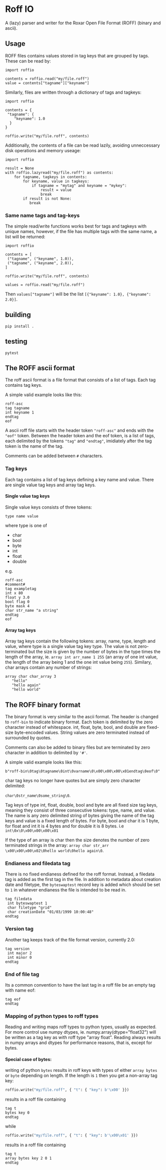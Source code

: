 Roff IO
==========

A (lazy) parser and writer for the Roxar Open File Format (ROFF) (binary and ascii).


Usage
-----

ROFF files contains values stored in tag keys that are grouped by tags. These
can be read by:

```
import roffio

contents = roffio.read("my/file.roff")
value = contents["tagname"]["keyname"]
```

Similarly, files are written through a dictionary of tags and tagkeys:

```
import roffio

contents = {
 "tagname": {
    "keyname": 1.0
  }
}

roffio.write("my/file.roff", contents)
```

Additionally, the contents of a file can be read lazily, avoiding unneccessary
disk operations and memory useage:


```
import roffio

result = None
with roffio.lazyread("my/file.roff") as contents:
    for tagname, tagkeys in contents:
        for keyname, value in tagkeys:
            if tagname = "mytag" and keyname = "mykey":
                result = value
                break
        if result is not None:
           break

```

### Same name tags and tag-keys

The simple read/write functions works best for tags and tagkeys with unique
names, however, if the file has multiple tags with the same name, a list will
be returned:


```
import roffio

contents = [
 ("tagname", ("keyname", 1.0)),
 ("tagname", ("keyname", 2.0)),
]

roffio.write("my/file.roff", contents)

values = roffio.read("my/file.roff")
```

Then `values["tagname"]` will be the list `[{"keyname": 1.0}, {"keyname": 2.0}]`.


## building

    pip install .

## testing

    pytest

The ROFF ascii format
---------------------

The roff ascii format is a file format that consists of a list of tags.  Each
tag contains tag keys.

A simple valid example looks like this:

```
roff-asc
tag tagname
int keyname 1
endtag
eof
```

A ascii roff file starts with the header token `"roff-asc"` and ends with the
`"eof"` token. Between the header token and the eof token, is a list of tags,
each delimited by the tokens `"tag"` and `"endtag"`, imidiately after the tag
token is the name of the tag.

Comments can be added between `#` characters.


### Tag keys

Each tag contains a list of tag keys defining a key name and value. There
are single value tag keys and array tag keys.

#### Single value tag keys

Single value keys consists of three tokens:
```
type name value
```

where type is one of

* char
* bool
* byte
* int
* float
* double

e.g.

```
roff-asc
#comment#
tag exampletag
int x 80
float y 3.0
bool flag 0
byte mask 4
char str_name "a string"
endtag
eof
```


#### Array tag keys

Array tag keys contain the following tokens: array, name, type, length and
value, where type is a single value tag key type. The value is not
zero-terminated but the size is given by the number of bytes in the type times
the length of the array, ie.  `array int arr_name 1 255` (an array of one int
value, the length of the array being 1 and the one int value being `255`). Similary,
char arrays contain any number of strings:

```
array char char_array 3
   "hello"
   "hello again"
   "hello world"
```


The ROFF binary format
----------------------

The binary format is very similar to the ascii format. The header is changed to
`roff-bin` to indicate binary format. Each token is delimited by the zero character
instead of whitespace. int, float, byte, bool, and double are fixed-size byte-encoded
values. String values are zero terminated instead of surrounded by quotes.

Comments can also be added to binary files but are terminated by zero character
in addition to delimited by `'#'`.

A simple valid example looks like this:

```
b"roff-bin\0tag\0tagname\0int\0varname\0\x00\x00\x00\x01endtag\0eof\0"
```

char tag keys no longer have quotes but are simply zero character delimited:

`char\0str_name\0some_string\0`.

Tag keys of type int, float, double, bool and byte are all fixed size tag keys,
meaning they consist of three consecutive tokens: type, name, and value. The
name is any zero delimited string of bytes giving the name of the tag keys and
value is a fixed length of bytes. For byte, bool and char it is 1 byte, for
float and int it is 4 bytes and for double it is 8 bytes. i.e `int\0x\0\x00\x00\x00\x01`

If the type of an array is char then the size denotes the number of zero
terminated strings in the array:
`array char str_arr \x00\x00\x00\x02\0hello world\0hello again\0`.


### Endianess and filedata tag

There is no fixed endianess defined for the roff format. Instead, a filedata
tag is added as the first tag in the file. In addition to metadata about
creation date and filetype, the `byteswaptest` record key is added which
should be set to `1` in whatever endianess the file is intended to be read in.

```
tag filedata
 int byteswaptest 1
 char filetype "grid"
 char creationDate "01/03/1999 10:00:48"
endtag
```

### Version tag

Another tag keeps track of the file format version, currently 2.0:

```
tag version
 int major 2
 int minor 0
endtag
```

### End of file tag

Its a common convention to have the last tag in a roff file be
an empty tag with name eof:

```
tag eof
endtag
```

### Mapping of python types to roff types

Reading and writing maps roff types to python types, usually as expected.
For more control use numpy dtypes, ie. numpy.array(dtype="float32") will
be written as a tag key as with roff type "array float". Reading always
results in numpy arrays and dtypes for performance reasons, that is,
except for bytes.

#### Special case of bytes:

writing of python `bytes` results in roff keys with types of either `array bytes`
or `byte` depending on length. If the length is `1` then you get a non-array
tag key:

```python
roffio.write("my/file.roff", { "t": { "key": b'\x00' }})
```

results in a roff file containing

```
tag t
bytes key 0
endtag
```

while

```python
roffio.write("my/file.roff", { "t": { "key": b'\x00\x01' }})
```

results in a roff file containing

```
tag t
array bytes key 2 0 1
endtag
```
